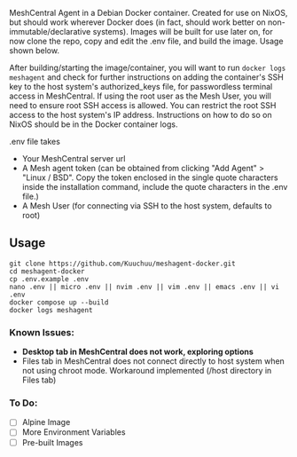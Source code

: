 MeshCentral Agent in a Debian Docker container. Created for use on NixOS, but should work wherever Docker does (in fact, should work better on non-immutable/declarative systems).
Images will be built for use later on, for now clone the repo, copy and edit the .env file, and build the image. Usage shown below.

After building/starting the image/container, you will want to run `docker logs meshagent` and check for further instructions on adding the container's SSH key to the host system's authorized_keys file, for passwordless terminal access in MeshCentral.
If using the root user as the Mesh User, you will need to ensure root SSH access is allowed. You can restrict the root SSH access to the host system's IP address. Instructions on how to do so on NixOS should be in the Docker container logs.

.env file takes
  - Your MeshCentral server url
  - A Mesh agent token (can be obtained from clicking "Add Agent" > "Linux / BSD". Copy the token enclosed in the single quote characters inside the installation command, include the quote characters in the .env file.)
  - A Mesh User (for connecting via SSH to the host system, defaults to root)

## Usage
```
git clone https://github.com/Kuuchuu/meshagent-docker.git
cd meshagent-docker
cp .env.example .env
nano .env || micro .env || nvim .env || vim .env || emacs .env || vi .env
docker compose up --build
docker logs meshagent
```

### Known Issues:
  - **Desktop tab in MeshCentral does not work, exploring options**
  - Files tab in MeshCentral does not connect directly to host system when not using chroot mode. Workaround implemented (/host directory in Files tab)

### To Do:
  - [ ] Alpine Image
  - [ ] More Environment Variables
  - [ ] Pre-built Images
